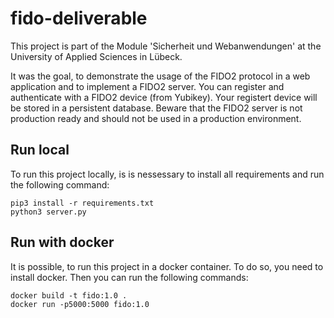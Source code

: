 # fido-deliverable
This project is part of the Module 'Sicherheit und Webanwendungen' at the University of Applied Sciences in Lübeck.

It was the goal, to demonstrate the usage of the FIDO2 protocol in a web application and to implement a FIDO2 server.
You can register and authenticate with a FIDO2 device (from Yubikey). Your registert device will be stored in a persistent database.
Beware that the FIDO2 server is not production ready and should not be used in a production environment.


## Run local
To run this project locally, is is nessessary to install all requirements and run the following command:

    pip3 install -r requirements.txt
    python3 server.py

## Run with docker
It is possible, to run this project in a docker container. To do so, you need to install docker. Then you can run the following commands:

    docker build -t fido:1.0 .
    docker run -p5000:5000 fido:1.0
